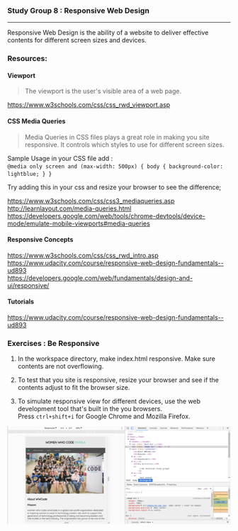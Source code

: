 ### Study Group 8 : Responsive Web Design
_____
Responsive Web Design is the ability of a website to deliver effective contents for different screen sizes and devices.

### Resources:    
#### Viewport
> The viewport is the user's visible area of a web page.

https://www.w3schools.com/css/css_rwd_viewport.asp

#### CSS Media Queries
> Media Queries in CSS files plays a great role in making you site responsive. It controls which styles to use for different screen sizes.

Sample Usage in your CSS file add :   
`@media only screen and (max-width: 500px) {
    body {
        background-color: lightblue;
    }
}` 

Try adding this in your css and resize your browser to see the difference;

https://www.w3schools.com/css/css3_mediaqueries.asp 
http://learnlayout.com/media-queries.html    
https://developers.google.com/web/tools/chrome-devtools/device-mode/emulate-mobile-viewports#media-queries   

#### Responsive Concepts
https://www.w3schools.com/css/css_rwd_intro.asp   
https://www.udacity.com/course/responsive-web-design-fundamentals--ud893   
https://developers.google.com/web/fundamentals/design-and-ui/responsive/    

#### Tutorials   
https://www.udacity.com/course/responsive-web-design-fundamentals--ud893   

### Exercises : Be Responsive
1. In the workspace directory, make index.html responsive. Make sure contents are not overflowing.

2. To test that you site is responsive, resize your browser and see if the contents adjust to fit the browser size.

3. To simulate responsive view for different devices, use the web development tool that's built in the you browsers.   
Press `ctrl+shift+i` for Google Chrome and Mozilla Firefox.   


![alt text](./webdevtool.png "Web Development Tool")
